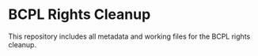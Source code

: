 # BCPL Rights Cleanup

This repository includes all metadata and working files for the BCPL rights cleanup.
